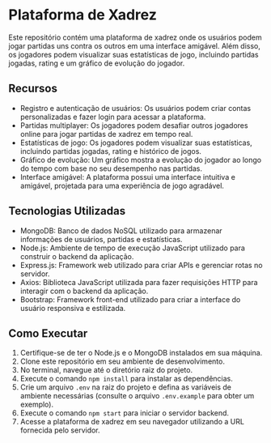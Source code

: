 # Plataforma de Xadrez

Este repositório contém uma plataforma de xadrez onde os usuários podem jogar partidas uns contra os outros em uma interface amigável. Além disso, os jogadores podem visualizar suas estatísticas de jogo, incluindo partidas jogadas, rating e um gráfico de evolução do jogador.

## Recursos

- Registro e autenticação de usuários: Os usuários podem criar contas personalizadas e fazer login para acessar a plataforma.
- Partidas multiplayer: Os jogadores podem desafiar outros jogadores online para jogar partidas de xadrez em tempo real.
- Estatísticas de jogo: Os jogadores podem visualizar suas estatísticas, incluindo partidas jogadas, rating e histórico de jogos.
- Gráfico de evolução: Um gráfico mostra a evolução do jogador ao longo do tempo com base no seu desempenho nas partidas.
- Interface amigável: A plataforma possui uma interface intuitiva e amigável, projetada para uma experiência de jogo agradável.

## Tecnologias Utilizadas

- MongoDB: Banco de dados NoSQL utilizado para armazenar informações de usuários, partidas e estatísticas.
- Node.js: Ambiente de tempo de execução JavaScript utilizado para construir o backend da aplicação.
- Express.js: Framework web utilizado para criar APIs e gerenciar rotas no servidor.
- Axios: Biblioteca JavaScript utilizada para fazer requisições HTTP para interagir com o backend da aplicação.
- Bootstrap: Framework front-end utilizado para criar a interface do usuário responsiva e estilizada.

## Como Executar

1. Certifique-se de ter o Node.js e o MongoDB instalados em sua máquina.
2. Clone este repositório em seu ambiente de desenvolvimento.
3. No terminal, navegue até o diretório raiz do projeto.
4. Execute o comando `npm install` para instalar as dependências.
5. Crie um arquivo `.env` na raiz do projeto e defina as variáveis de ambiente necessárias (consulte o arquivo `.env.example` para obter um exemplo).
6. Execute o comando `npm start` para iniciar o servidor backend.
7. Acesse a plataforma de xadrez em seu navegador utilizando a URL fornecida pelo servidor.
